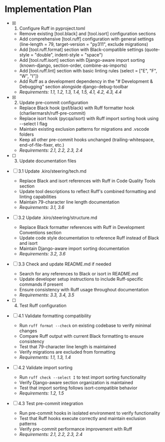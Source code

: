 # Implementation Plan

- [x] 1. Configure Ruff in pyproject.toml

  - Remove existing [tool.black] and [tool.isort] configuration sections
  - Add comprehensive [tool.ruff] configuration with general settings (line-length = 79, target-version = "py311", exclude migrations)
  - Add [tool.ruff.format] section with Black-compatible settings (quote-style = "double", indent-style = "space")
  - Add [tool.ruff.isort] section with Django-aware import sorting (known-django, section-order, combine-as-imports)
  - Add [tool.ruff.lint] section with basic linting rules (select = ["E", "F", "W", "I"])
  - Add Ruff as a development dependency in the "# Development & Debugging" section alongside django-debug-toolbar
  - _Requirements: 1.1, 1.2, 1.3, 1.4, 1.5, 4.1, 4.2, 4.3, 4.4_

- [x] 2. Update pre-commit configuration

  - Replace Black hook (psf/black) with Ruff formatter hook (charliermarsh/ruff-pre-commit)
  - Replace isort hook (pycqa/isort) with Ruff import sorting hook using --select I flag
  - Maintain existing exclusion patterns for migrations and .vscode folders
  - Keep all other pre-commit hooks unchanged (trailing-whitespace, end-of-file-fixer, etc.)
  - _Requirements: 2.1, 2.2, 2.3, 2.4_

- [ ] 3. Update documentation files
- [ ] 3.1 Update .kiro/steering/tech.md

  - Replace Black and isort references with Ruff in Code Quality Tools section
  - Update tool descriptions to reflect Ruff's combined formatting and linting capabilities
  - Maintain 79-character line length documentation
  - _Requirements: 3.1, 3.6_

- [ ] 3.2 Update .kiro/steering/structure.md

  - Replace Black formatter references with Ruff in Development Conventions section
  - Update code style documentation to reference Ruff instead of Black and isort
  - Maintain Django-aware import sorting documentation
  - _Requirements: 3.2, 3.6_

- [ ] 3.3 Check and update README.md if needed

  - Search for any references to Black or isort in README.md
  - Update developer setup instructions to include Ruff-specific commands if present
  - Ensure consistency with Ruff usage throughout documentation
  - _Requirements: 3.3, 3.4, 3.5_

- [ ] 4. Test Ruff configuration
- [ ] 4.1 Validate formatting compatibility

  - Run `ruff format --check` on existing codebase to verify minimal changes
  - Compare Ruff output with current Black formatting to ensure consistency
  - Test that 79-character line length is maintained
  - Verify migrations are excluded from formatting
  - _Requirements: 1.1, 1.3, 1.4_

- [ ] 4.2 Validate import sorting

  - Run `ruff check --select I` to test import sorting functionality
  - Verify Django-aware section organization is maintained
  - Test that import sorting follows isort-compatible behavior
  - _Requirements: 1.2, 1.5_

- [ ] 4.3 Test pre-commit integration
  - Run pre-commit hooks in isolated environment to verify functionality
  - Test that Ruff hooks execute correctly and maintain exclusion patterns
  - Verify pre-commit performance improvement with Ruff
  - _Requirements: 2.1, 2.2, 2.3, 2.4_
